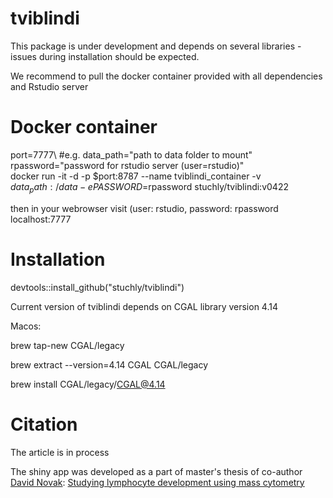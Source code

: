 # tviblindi
This package is under development and depends on several libraries - issues during installation should be expected.

We recommend to pull the docker container provided with all dependencies and Rstudio server

# Docker container

port=7777\ #e.g.
data_path="path to data folder to mount"\
rpassword="password for rstudio server (user=rstudio)"\
docker run -it -d -p $port:8787 --name tviblindi_container -v $data_path:/data -e PASSWORD=$rpassword stuchly/tviblindi:v0422

then in your webrowser visit (user: rstudio, password: rpassword\
localhost:7777

# Installation 
devtools::install_github("stuchly/tviblindi")

Current version of tviblindi depends on CGAL library version 4.14

Macos:

brew tap-new CGAL/legacy   

brew extract --version=4.14 CGAL CGAL/legacy

brew install CGAL/legacy/CGAL@4.14  

# Citation
The article is in process

The shiny app was developed as a part of master's thesis of co-author [David Novak](https://github.com/davnovak):  [Studying lymphocyte development using mass cytometry](https://dspace.cuni.cz/handle/20.500.11956/119793?locale-attribute=en)
